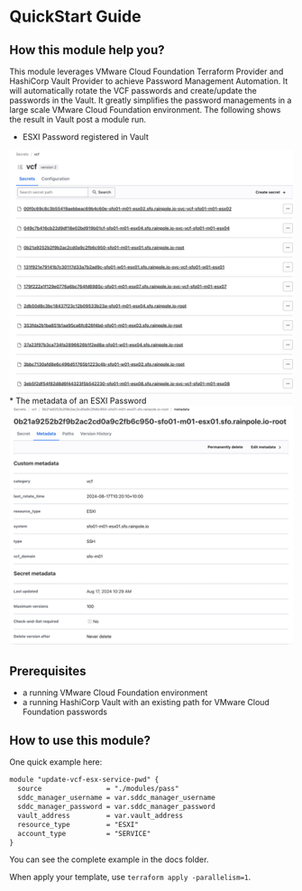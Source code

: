 # QuickStart Guide

## How this module help you?
This module leverages VMware Cloud Foundation Terraform Provider and HashiCorp Vault Provider to achieve Password Management Automation. It will automatically rotate the VCF passwords and create/update the passwords in the Vault. It greatly simplifies the password managements in a large scale VMware Cloud Foundation environment.
The following shows the result in Vault post a module run. 

* ESXI Password registered in Vault
<img src="images/vault_secrets.jpg" alt="VMware Cloud Foundation Password registered in Vault">
* The metadata of an ESXI Password
<img src="images/secret_meta.jpg" alt="VMware Cloud Foundation Password Metatdata">

## Prerequisites
* a running VMware Cloud Foundation environment
* a running HashiCorp Vault with an existing path for VMware Cloud Foundation passwords

## How to use this module?
One quick example here:

```hcl
module "update-vcf-esx-service-pwd" {
  source                = "./modules/pass"
  sddc_manager_username = var.sddc_manager_username
  sddc_manager_password = var.sddc_manager_password
  vault_address         = var.vault_address
  resource_type         = "ESXI"
  account_type          = "SERVICE"
}
```
You can see the complete example in the docs folder.

When apply your template, use `terraform apply -parallelism=1`.